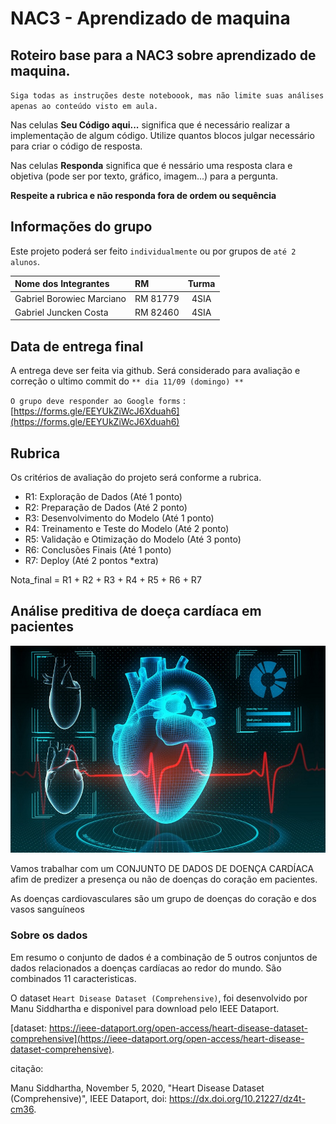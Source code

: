 # NAC3 - Aprendizado de maquina

## Roteiro base para a NAC3 sobre aprendizado de maquina.


``Siga todas as instruções deste noteboook, mas não limite suas análises apenas ao conteúdo visto em aula.``


Nas celulas **Seu Código aqui...** significa que é necessário realizar a implementação de algum código. Utilize quantos blocos julgar necessário para criar o código de resposta.

Nas celulas **Responda** significa que é nessário uma resposta clara e objetiva (pode ser por texto, gráfico, imagem...) para a pergunta.

**Respeite a rubrica e não responda fora de ordem ou sequência**

## Informações do grupo

Este projeto poderá ser feito `individualmente` ou por grupos de `até 2 alunos`.

| Nome dos Integrantes      | RM             | Turma   |
| :-----------------------  | :------------- | :-----: |
| Gabriel Borowiec Marciano | RM 81779       | 4SIA    |
| Gabriel Juncken Costa     | RM 82460       | 4SIA    |


## Data de entrega final

A entrega deve ser feita via github. Será considerado para avaliação e correção o ultimo commit do `** dia 11/09 (domingo) **`

`O grupo deve responder ao Google forms` : [https://forms.gle/EEYUkZiWcJ6Xduah6](https://forms.gle/EEYUkZiWcJ6Xduah6)


## Rubrica 

Os critérios de avaliação do projeto será conforme a rubrica.


- R1: Exploração de Dados (Até 1 ponto)
- R2: Preparação de Dados (Até 2 ponto)
- R3: Desenvolvimento do Modelo (Até 1 ponto)
- R4: Treinamento e Teste do Modelo (Até 2 ponto)
- R5: Validação e Otimização do Modelo (Até 3 ponto)
- R6: Conclusões Finais (Até 1 ponto)
- R7: Deploy (Até 2 pontos *extra) 

Nota_final = R1 + R2 + R3 + R4 + R5 + R6 + R7

## Análise preditiva de doeça cardíaca em pacientes

![](coracao.jpg)

Vamos trabalhar com um CONJUNTO DE DADOS DE DOENÇA CARDÍACA afim de predizer a presença ou não de doenças do coração em pacientes.    

As doenças cardiovasculares são um grupo de doenças do coração e dos vasos sanguíneos


### Sobre os dados

Em resumo o conjunto de dados é a combinação de 5 outros conjuntos de dados relacionados a doenças cardíacas ao redor do mundo. São combinados 11 caracteristicas. 

O dataset ``Heart Disease Dataset (Comprehensive)``, foi desenvolvido por Manu Siddhartha e disponivel para download pelo IEEE Dataport. 

[dataset: https://ieee-dataport.org/open-access/heart-disease-dataset-comprehensive](https://ieee-dataport.org/open-access/heart-disease-dataset-comprehensive).


citação:

Manu Siddhartha, November 5, 2020, "Heart Disease Dataset (Comprehensive)", IEEE Dataport, doi: https://dx.doi.org/10.21227/dz4t-cm36.